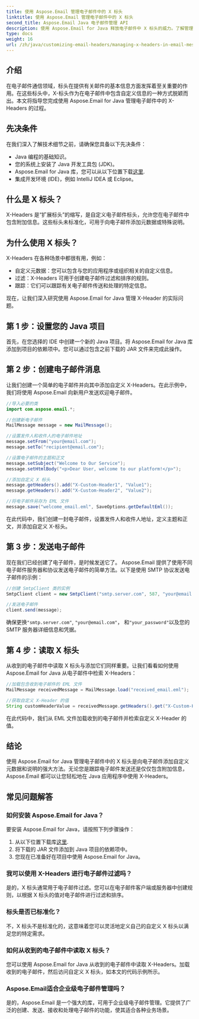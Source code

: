 ```yaml
---
title: 使用 Aspose.Email 管理电子邮件中的 X 标头
linktitle: 使用 Aspose.Email 管理电子邮件中的 X 标头
second_title: Aspose.Email Java 电子邮件管理 API
description: 使用 Aspose.Email for Java 释放电子邮件中 X 标头的威力。了解管理自定义元数据并增强电子邮件处理。
type: docs
weight: 16
url: /zh/java/customizing-email-headers/managing-x-headers-in-email-messages/
---
```


## 介绍

在电子邮件通信领域，标头在提供有关邮件的基本信息方面发挥着至关重要的作用。在这些标头中，X-标头作为在电子邮件中包含自定义信息的一种方式脱颖而出。本文将指导您完成使用 Aspose.Email for Java 管理电子邮件中的 X-Headers 的过程。

## 先决条件

在我们深入了解技术细节之前，请确保您具备以下先决条件：

- Java 编程的基础知识。
- 您的系统上安装了 Java 开发工具包 (JDK)。
-  Aspose.Email for Java 库，您可以从以下位置下载[这里](https://releases.aspose.com/email/java/).
- 集成开发环境 (IDE)，例如 IntelliJ IDEA 或 Eclipse。

## 什么是 X 标头？

X-Headers 是“扩展标头”的缩写，是自定义电子邮件标头，允许您在电子邮件中包含附加信息。这些标头未标准化，可用于向电子邮件添加元数据或特殊说明。

## 为什么使用 X 标头？

X-Headers 在各种场景中都很有用，例如：

- 自定义元数据：您可以包含与您的应用程序或组织相关的自定义信息。
- 过滤：X-Headers 可用于创建电子邮件过滤和排序的规则。
- 跟踪：它们可以跟踪有关电子邮件传送和处理的特定信息。

现在，让我们深入研究使用 Aspose.Email for Java 管理 X-Header 的实际问题。

## 第 1 步：设置您的 Java 项目

首先，在您选择的 IDE 中创建一个新的 Java 项目。将 Aspose.Email for Java 库添加到项目的依赖项中。您可以通过包含之前下载的 JAR 文件来完成此操作。

## 第 2 步：创建电子邮件消息

让我们创建一个简单的电子邮件并向其中添加自定义 X-Headers。在此示例中，我们将使用 Aspose.Email 向新用户发送欢迎电子邮件。

```java
//导入必要的类
import com.aspose.email.*;

//创建新电子邮件
MailMessage message = new MailMessage();

//设置发件人和收件人的电子邮件地址
message.setFrom("your@email.com");
message.setTo("recipient@email.com");

//设置电子邮件的主题和正文
message.setSubject("Welcome to Our Service");
message.setHtmlBody("<p>Dear User, welcome to our platform!</p>");

//添加自定义 X 标头
message.getHeaders().add("X-Custom-Header1", "Value1");
message.getHeaders().add("X-Custom-Header2", "Value2");

//将电子邮件另存为 EML 文件
message.save("welcome_email.eml", SaveOptions.getDefaultEml());
```

在此代码中，我们创建一封电子邮件，设置发件人和收件人地址，定义主题和正文，并添加自定义 X-标头。

## 第 3 步：发送电子邮件

现在我们已经创建了电子邮件，是时候发送它了。 Aspose.Email 提供了使用不同电子邮件服务器和协议发送电子邮件的简单方法。以下是使用 SMTP 协议发送电子邮件的示例：

```java
//创建 SmtpClient 类的实例
SmtpClient client = new SmtpClient("smtp.server.com", 587, "your@email.com", "your_password");

//发送电子邮件
client.send(message);
```

确保更换`"smtp.server.com"`, `"your@email.com"`， 和`"your_password"`以及您的 SMTP 服务器详细信息和凭据。

## 第 4 步：读取 X 标头

从收到的电子邮件中读取 X 标头与添加它们同样重要。让我们看看如何使用 Aspose.Email for Java 从电子邮件中检索 X-Headers：

```java
//加载包含收到电子邮件的 EML 文件
MailMessage receivedMessage = MailMessage.load("received_email.eml");

//获取自定义 X-Header 的值
String customHeaderValue = receivedMessage.getHeaders().get("X-Custom-Header1");
```

在此代码中，我们从 EML 文件加载收到的电子邮件并检索自定义 X-Header 的值。

## 结论

使用 Aspose.Email for Java 管理电子邮件中的 X 标头是向电子邮件添加自定义元数据和说明的强大方法。无论您是跟踪电子邮件发送还是仅仅包含附加信息，Aspose.Email 都可以让您轻松地在 Java 应用程序中使用 X-Headers。

## 常见问题解答

### 如何安装 Aspose.Email for Java？

要安装 Aspose.Email for Java，请按照下列步骤操作：
1. 从以下位置下载库[这里](https://releases.aspose.com/email/java/).
2. 将下载的 JAR 文件添加到 Java 项目的依赖项中。
3. 您现在已准备好在项目中使用 Aspose.Email for Java。

### 我可以使用 X-Headers 进行电子邮件过滤吗？

是的，X 标头通常用于电子邮件过滤。您可以在电子邮件客户端或服务器中创建规则，以根据 X 标头的值对电子邮件进行过滤和排序。

### 标头是否已标准化？

不，X 标头不是标准化的，这意味着您可以灵活地定义自己的自定义 X 标头以满足您的特定需求。

### 如何从收到的电子邮件中读取 X 标头？

您可以使用 Aspose.Email for Java 从收到的电子邮件中读取 X-Headers。加载收到的电子邮件，然后访问自定义 X 标头，如本文的代码示例所示。

### Aspose.Email适合企业级电子邮件管理吗？

是的，Aspose.Email 是一个强大的库，可用于企业级电子邮件管理。它提供了广泛的创建、发送、接收和处理电子邮件的功能，使其适合各种业务场景。